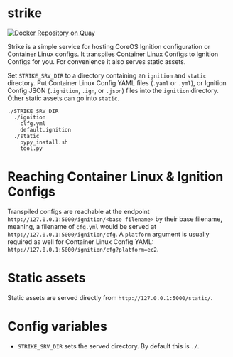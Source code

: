 # strike
[![Docker Repository on Quay](https://quay.io/repository/haz_mat/strike/status "Docker Repository on Quay")](https://quay.io/repository/haz_mat/strike)

Strike is a simple service for hosting CoreOS Ignition configuration or Container Linux configs. It transpiles Container Linux Configs to Ignition Configs for you. For convenience it also serves static assets.

Set `STRIKE_SRV_DIR` to a directory containing an `ignition` and `static` directory. Put Container Linux Config YAML files (`.yaml` or `.yml`), or Ignition Config JSON (`.ignition`, `.ign`, or `.json`) files into the `ignition` directory. Other static assets can go into `static`.

```
./STRIKE_SRV_DIR
  ./ignition
    clfg.yml
    default.ignition
  ./static
    pypy_install.sh
    tool.py
```

# Reaching Container Linux & Ignition Configs
Transpiled configs are reachable at the endpoint `http://127.0.0.1:5000/ignition/<base filename>` by their base filename, meaning, a filename of `cfg.yml` would be served at `http://127.0.0.1:5000/ignition/cfg`. A `platform` argument is usually required as well for Container Linux Config YAML: `http://127.0.0.1:5000/ignition/cfg?platform=ec2`.

# Static assets
Static assets are served directly from `http://127.0.0.1:5000/static/`.

# Config variables
* `STRIKE_SRV_DIR` sets the served directory. By default this is `./`.
